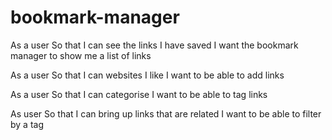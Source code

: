# bookmark-manager

As a user
So that I can see the links I have saved
I want the bookmark manager to show me a list of links

As a user
So that I can websites I like
I want to be able to add links

As a user
So that I can categorise
I want to be able to tag links

As user
So that I can bring up links that are related
I want to be able to filter by a tag 
